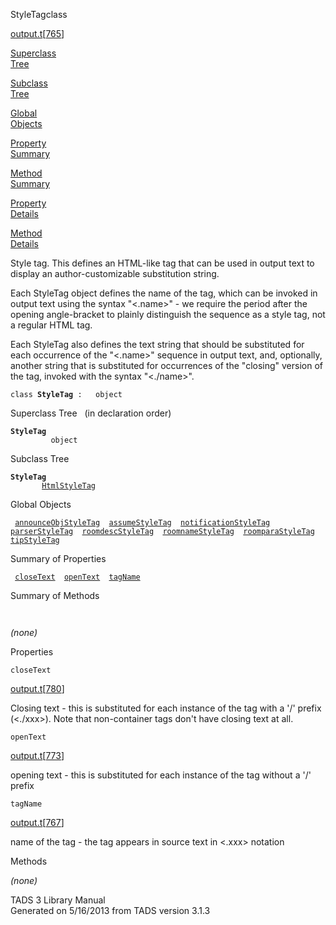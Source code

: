 <span class="title">StyleTag</span><span class="type">class</span>

[output.t](../file/output.t.html)\[[765](../source/output.t.html#765)\]

[Superclass  
Tree](#_SuperClassTree_)

[Subclass  
Tree](#_SubClassTree_)

[Global  
Objects](#_ObjectSummary_)

[Property  
Summary](#_PropSummary_)

[Method  
Summary](#_MethodSummary_)

[Property  
Details](#_Properties_)

[Method  
Details](#_Methods_)

<div class="fdesc">

Style tag. This defines an HTML-like tag that can be used in output text
to display an author-customizable substitution string.

Each StyleTag object defines the name of the tag, which can be invoked
in output text using the syntax "\<.name\>" - we require the period
after the opening angle-bracket to plainly distinguish the sequence as a
style tag, not a regular HTML tag.

Each StyleTag also defines the text string that should be substituted
for each occurrence of the "\<.name\>" sequence in output text, and,
optionally, another string that is substituted for occurrences of the
"closing" version of the tag, invoked with the syntax "\<./name\>".

`class `**`StyleTag`**` :   object`

</div>

<span id="_SuperClassTree_"></span>

<div class="mjhd">

<span class="hdln">Superclass Tree</span>   (in declaration order)

</div>

**`StyleTag`**  
`         object`  
<span id="_SubClassTree_"></span>

<div class="mjhd">

<span class="hdln">Subclass Tree</span>  

</div>

**`StyleTag`**  
`         `[`HtmlStyleTag`](../object/HtmlStyleTag.html)  
<span id="_ObjectSummary_"></span>

<div class="mjhd">

<span class="hdln">Global Objects</span>  

</div>

` `[`announceObjStyleTag`](../object/announceObjStyleTag.html)`  `[`assumeStyleTag`](../object/assumeStyleTag.html)`  `[`notificationStyleTag`](../object/notificationStyleTag.html)`  `[`parserStyleTag`](../object/parserStyleTag.html)`  `[`roomdescStyleTag`](../object/roomdescStyleTag.html)`  `[`roomnameStyleTag`](../object/roomnameStyleTag.html)`  `[`roomparaStyleTag`](../object/roomparaStyleTag.html)`  `[`tipStyleTag`](../object/tipStyleTag.html)`  `
<span id="_PropSummary_"></span>

<div class="mjhd">

<span class="hdln">Summary of Properties</span>  

</div>

` `[`closeText`](#closeText)`  `[`openText`](#openText)`  `[`tagName`](#tagName)`  `

<span id="_MethodSummary_"></span>

<div class="mjhd">

<span class="hdln">Summary of Methods</span>  

</div>

` `

*(none)* <span id="_Properties_"></span>

<div class="mjhd">

<span class="hdln">Properties</span>  

</div>

<span id="closeText"></span>

`closeText`

[output.t](../file/output.t.html)\[[780](../source/output.t.html#780)\]

<div class="desc">

Closing text - this is substituted for each instance of the tag with a
'/' prefix (\<./xxx\>). Note that non-container tags don't have closing
text at all.

</div>

<span id="openText"></span>

`openText`

[output.t](../file/output.t.html)\[[773](../source/output.t.html#773)\]

<div class="desc">

opening text - this is substituted for each instance of the tag without
a '/' prefix

</div>

<span id="tagName"></span>

`tagName`

[output.t](../file/output.t.html)\[[767](../source/output.t.html#767)\]

<div class="desc">

name of the tag - the tag appears in source text in \<.xxx\> notation

</div>

<span id="_Methods_"></span>

<div class="mjhd">

<span class="hdln">Methods</span>  

</div>

*(none)*

<div class="ftr">

TADS 3 Library Manual  
Generated on 5/16/2013 from TADS version 3.1.3

</div>
